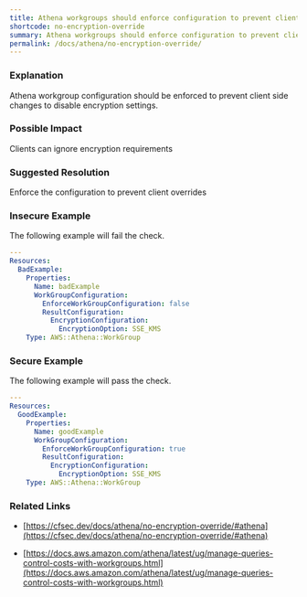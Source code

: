 ```yaml
---
title: Athena workgroups should enforce configuration to prevent client disabling encryption
shortcode: no-encryption-override
summary: Athena workgroups should enforce configuration to prevent client disabling encryption 
permalink: /docs/athena/no-encryption-override/
---
```


### Explanation

Athena workgroup configuration should be enforced to prevent client side changes to disable encryption settings.

### Possible Impact
Clients can ignore encryption requirements

### Suggested Resolution
Enforce the configuration to prevent client overrides


### Insecure Example

The following example will fail the  check.

```yaml
---
Resources:
  BadExample:
    Properties:
      Name: badExample
      WorkGroupConfiguration:
        EnforceWorkGroupConfiguration: false
        ResultConfiguration:
          EncryptionConfiguration:
            EncryptionOption: SSE_KMS
    Type: AWS::Athena::WorkGroup

```



### Secure Example

The following example will pass the  check.

```yaml
---
Resources:
  GoodExample:
    Properties:
      Name: goodExample
      WorkGroupConfiguration:
        EnforceWorkGroupConfiguration: true
        ResultConfiguration:
          EncryptionConfiguration:
            EncryptionOption: SSE_KMS
    Type: AWS::Athena::WorkGroup

```




### Related Links


- [https://cfsec.dev/docs/athena/no-encryption-override/#athena](https://cfsec.dev/docs/athena/no-encryption-override/#athena)

- [https://docs.aws.amazon.com/athena/latest/ug/manage-queries-control-costs-with-workgroups.html](https://docs.aws.amazon.com/athena/latest/ug/manage-queries-control-costs-with-workgroups.html)


